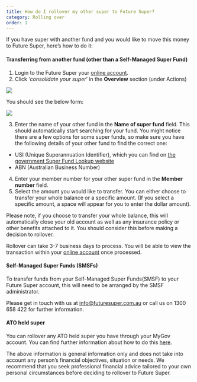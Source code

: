 ```yaml
---
title: How do I rollover my other super to Future Super?
category: Rolling over
order: 1
---
```


If you have super with another fund and you would like to move this money to Future Super, here’s how to do it:

#### **Transferring from another fund (other than a Self-Managed Super Fund)**

1. Login to the Future Super your [online account](https://my.futuresuper.com.au/).
2. Click ‘_consolidate your super_’ in the **Overview** section (under Actions)

![](https://res.cloudinary.com/fdq5gvf9pls/image/upload/c_scale,w_300/v1639579047/Member%20Statement%20blog/consolidate_your_super_online_account_xieyyk.png)

You should see the below form:

![](https://res.cloudinary.com/fdq5gvf9pls/image/upload/c_scale,w_880/v1639579129/Member%20Statement%20blog/Consolidate_your_super_form_soonwo.png)

3. Enter the name of your other fund in the **Name of super fund** field. This should automatically start searching for your fund. You might notice there are a few options for some super funds, so make sure you have the following details of your other fund to find the correct one:

- USI (Unique Superannuation Identifier), which you can find on [the government Super Fund Lookup website](https://superfundlookup.gov.au/Tools/USI)
- ABN (Australian Business Number)

4. Enter your member number for your other super fund in the **Member number** field.
5. Select the amount you would like to transfer. You can either choose to transfer your whole balance or a specific amount. (If you select a specific amount, a space will appear for you to enter the dollar amount).

Please note, if you choose to transfer your whole balance, this will automatically close your old account as well as any insurance policy or other benefits attached to it. You should consider this before making a decision to rollover.

Rollover can take 3-7 business days to process. You will be able to view the transaction within your [online account](https://my.futuresuper.com.au/) once processed.

#### Self-Managed Super Funds (SMSFs)

To transfer funds from your Self-Managed Super Funds(SMSF) to your Future Super account, this will need to be arranged by the SMSF administrator.

Please get in touch with us at info@futuresuper.com.au or call us on 1300 658 422 for further information.

#### **ATO held super**

You can rollover any ATO held super you have through your MyGov account. You can find further information about how to do this [here](https://www.futuresuper.com.au/faqs/how-to-roll-over-your-existing-super-through-mygov/).

The above information is general information only and does not take into account any person’s financial objectives, situation or needs. We recommend that you seek professional financial advice tailored to your own personal circumstances before deciding to rollover to Future Super.
